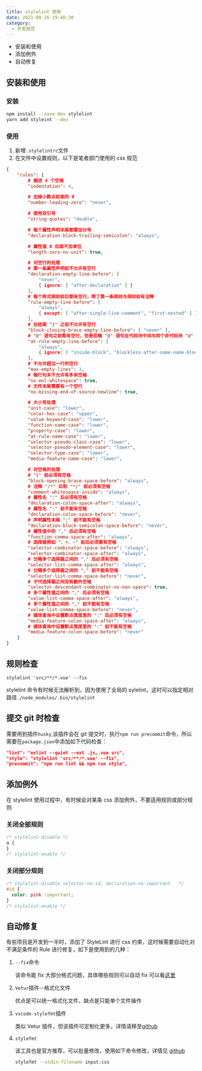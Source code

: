 ```yaml
---
title: stylelint 使用
date: 2021-09-26 19:48:20
category:
  - 开发规范
---
```


- 安装和使用
- 添加例外
- 自动修复

## 安装和使用

### 安装

```bash
npm install --save-dev stylelint
yarn add styleint --dev
```

### 使用

1. 新增`.stylelintrc`文件
2. 在文件中设置规则，以下是笔者部门使用的 css 规范

```json
{
    "rules": {
        # 缩进 4 个空格
        "indentation": 4,

        # 去掉小数点前面的 0
        "number-leading-zero": "never",

        # 使用双引号
        "string-quotes": "double",

        # 每个属性声明末尾都要加分号
        "declaration-block-trailing-semicolon": "always",

        # 属性值 0 后面不加单位
        "length-zero-no-unit": true,

        # 对空行的处理
        # 第一条属性声明前不允许有空行
        "declaration-empty-line-before": [
            "never",
            { ignore: [ "after-declaration" ] }
        ],
        # 每个样式规则前后都有空行，除了第一条规则与规则前有注释
        "rule-empty-line-before": [
            "always",
            { except: [ "after-single-line-comment", "first-nested" ] }
        ],
        # 在结尾 "}" 之前不允许有空行
        "block-closing-brace-empty-line-before": [ "never" ],
        # "@" 语句之前都有空行，但是忽略 "@" 语句在代码块中间与同个非代码块 "@" 语句之间的空行这两种情况
        "at-rule-empty-line-before": [
            "always",
            { ignore: [ "inside-block", "blockless-after-same-name-blockless" ] }
        ],
        # 不允许超过一行的空行
        "max-empty-lines": 1,
        # 每行句末不允许有多余空格
        "no-eol-whitespace": true,
        # 文件末尾需要有一个空行
        "no-missing-end-of-source-newline": true,

        # 大小写处理
        "unit-case": "lower",
        "color-hex-case": "upper",
        "value-keyword-case": "lower",
        "function-name-case": "lower",
        "property-case": "lower",
        "at-rule-name-case": "lower",
        "selector-pseudo-class-case": "lower",
        "selector-pseudo-element-case": "lower",
        "selector-type-case": "lower",
        "media-feature-name-case": "lower",

        # 对空格的处理
        # "{" 前必须有空格
        "block-opening-brace-space-before": "always",
        # 注释 "/*" 后和 "*/" 前必须有空格
        "comment-whitespace-inside": "always",
        # 属性名 ":" 后必须有空格
        "declaration-colon-space-after": "always",
        # 属性名 ":" 前不能有空格
        "declaration-colon-space-before": "never",
        # 声明属性末尾 ";" 前不能有空格
        "declaration-block-semicolon-space-before": "never",
        # 属性值中的 "," 后必须有空格
        "function-comma-space-after": "always",
        # 选择器例如 "、+、~" 前后必须要有空格
        "selector-combinator-space-before": "always",
        "selector-combinator-space-after": "always",
        # 分隔多个选择器之间的 "," 后必须有空格
        "selector-list-comma-space-after": "always",
        # 分隔多个选择器之间的 "," 前不能有空格
        "selector-list-comma-space-before": "never",
        # 子代选择器之间没有额外空格
        "selector-descendant-combinator-no-non-space": true,
        # 多个属性值之间的 "," 后必须有空格
        "value-list-comma-space-after": "always",
        # 多个属性值之间的 "," 前不能有空格
        "value-list-comma-space-before": "never",
        # 媒体查询中设置断点宽度里的 ":" 后必须有空格
        "media-feature-colon-space-after": "always",
        # 媒体查询中设置断点宽度里的 ":" 前不能有空格
        "media-feature-colon-space-before": "never"
    }
}
```

## 规则检查

```shell
stylelint 'src/**/*.vue' --fix
```

stylelint 命令有时候无法解析到，因为使用了全局的 sylelint，这时可以指定相对路径`./node_modules/.bin/stylelint`

## 提交 git 时检查

需要用到插件`husky`,该插件会在 git 提交时，执行`npm run precommit`命令，所以需要在`package.json`中添加如下代码检查：

```json
"lint": "eslint --quiet --ext .js,.vue src",
"style": "stylelint 'src/**/*.vue' --fix",
"precommit": "npm run lint && npm run style",
```

## 添加例外

在 stylelint 使用过程中，有时候会对某条 css 添加例外，不要适用规则或部分规则

### 关闭全部规则

```css
/* stylelint-disable */
a {
}
/* stylelint-enable */
```

### 关闭部分规则

```css
/* stylelint-disable selector-no-id, declaration-no-important   */
#id {
  color: pink !important;
}
/* stylelint-enable */
```

## 自动修复

有些项目是开发到一半时，添加了 StyleLint 进行 css 约束，这时候需要自动化对不满足条件的 Rule 进行修复，如下是使用到的几种：

1. `--fix`命令

   该命令能 fix 大部分格式问题，具体哪些规则可以自动 fix 可以看[这里](http://stylelint.cn/user-guide/rules/)

2. `Vetur`插件--格式化文件

   优点是可以统一格式化文件，缺点是只能单个文件操作

3. `vscode-stylefmt`插件

   类似 Vetur 插件，但该插件可定制化更多，详情请移至[github](https://github.com/mrmlnc/vscode-stylefmt)

4. `stylefmt`

   该工具也是官方推荐，可以批量修改，使用如下命令修改，详情见 [github](https://github.com/morishitter/stylefmt)

   ```bash
   stylefmt --stdin-filename input.css
   ```
